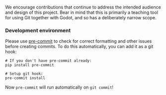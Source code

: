 We encourage contributions that continue to address the intended audience and
design of this project. Bear in mind that this is primarily a teaching tool for
using Git together with Godot, and so has a deliberately narrow scope.

### Development environment

Please use [pre-commit](https://pre-commit.com) to check for correct formatting
and other issues before creating commits. To do this automatically, you can add
it as a git hook:

```
# If you don't have pre-commit already:
pip install pre-commit

# Setup git hook:
pre-commit install
```

Now `pre-commit` will run automatically on `git commit`!
